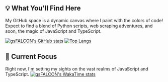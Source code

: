 ## 💡 What You'll Find Here

My GitHub space is a dynamic canvas where I paint with the colors of code! Expect to find a blend of Python scripts, web scraping adventures, and soon, the magic of JavaScript and TypeScript.

[![gsFALCON's GitHub stats](https://github-readme-stats.vercel.app/api?username=gsfalcon&show_icons=true&theme=transparent&hide_border=true&include_all_commits=true)](https://github.com/gsfalcon)
[![Top Langs](https://github-readme-stats.vercel.app/api/top-langs/?username=gsfalcon&layout=compact&theme=transparent&hide_border=true)](https://github.com/gsfalcon)

## 🌌 Current Focus

Right now, I'm setting my sights on the vast realms of JavaScript and TypeScript.
[![gsFALCON's WakaTime stats](https://github-readme-stats.vercel.app/api/wakatime?username=gsfalcon&theme=transparent&hide_border=true&include_all_commits=true&show_icons=true)](https://github.com/gsfalcon)

